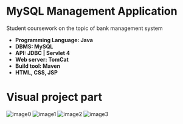 # MySQL Management Application
Student coursework on the topic of bank management system<br>
<ul>
<li><strong>Programming Language: Java</strong></li>
<li><strong>DBMS: MySQL</strong></li>
<li><strong>API: JDBC | Servlet 4</strong></li>
<li><strong>Web server: TomCat</strong></li>
<li><strong>Build tool: Maven</strong></li>
<li><strong>HTML, CSS, JSP</strong></li>
</ul>

<h1>Visual project part</h1>

![image0](https://github.com/JustSashaUP/bank-managment-system/assets/94720780/ca0cc847-c86e-4055-aa83-41da4d3eb1cd)
![image1](https://github.com/JustSashaUP/bank-managment-system/assets/94720780/a538673f-8468-441e-adb1-694f386aa13a)
![image2](https://github.com/JustSashaUP/bank-managment-system/assets/94720780/1313c58f-d611-44e0-ac0c-e3d099056d61)
![image3](https://github.com/JustSashaUP/bank-managment-system/assets/94720780/209932b6-2625-4a1a-bb9d-8140e7d04bd4)
